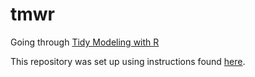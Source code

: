 # tmwr
Going through [Tidy Modeling with R](https://www.tmwr.org/index.html)

This repository was set up using instructions found [here](https://happygitwithr.com/rstudio-git-github.html).